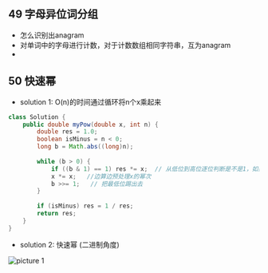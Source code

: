 



49 字母异位词分组
-

- 怎么识别出anagram
- 对单词中的字母进行计数，对于计数数组相同字符串，互为anagram
- 



50 快速幂
-

- solution 1: O(n)的时间通过循环将n个x乘起来

```java
class Solution {
    public double myPow(double x, int n) {  
        double res = 1.0;
        boolean isMinus = n < 0;
        long b = Math.abs((long)n);
        
        while (b > 0) {
            if ((b & 1) == 1) res *= x;  // 从低位到高位逐位判断是不是1，如果是1，就把x的幂乘上去
            x *= x;   //边算边预处理x的幂次
            b >>= 1;   // 把最低位踢出去
        }
        
        if (isMinus) res = 1 / res;
        return res;
    }
}


```

- solution 2: 快速幂 (二进制角度)

![picture 1](https://i.loli.net/2021/10/01/3V5mnOxpJIB1XQ7.png)  
